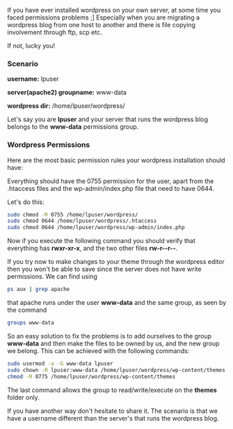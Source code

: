 If you have ever installed wordpress on your own server, at some time you faced permissions problems ;] Especially when you are migrating a wordpress blog from one host to another and there is file copying involvement through ftp, scp etc.

If not, lucky you! 

### Scenario

**username:** lpuser

**server(apache2) groupname:** www-data

**wordpress dir:** /home/lpuser/wordpress/

Let's say you are **lpuser** and your server that runs the wordpress blog belongs to the **www-data** permissions group.

### Wordpress Permissions

Here are the most basic permission rules your wordpress installation should have:

Everything should have the 0755 permission for the user, apart from the .htaccess files and the wp-admin/index.php file that need to have 0644.

Let's do this:

```bash
sudo chmod -R 0755 /home/lpuser/wordpress/
sudo chmod 0644 /home/lpuser/wordpress/.htaccess
sudo chmod 0644 /home/lpuser/wordpress/wp-admin/index.php
```

Now if you execute the following command you should verify that everything has **rwxr-xr-x**, and the two other files **rw-r--r--**.

If you try now to make changes to your theme through the wordpress editor then you won't be able to save since the server does not have write permissions. 
We can find using 
```bash
ps aux | grep apache
``` 
that apache runs under the user **www-data** and the same group, as seen by the command 
```bash
groups www-data
``` 
So an easy solution to fix the problems is to add ourselves to the group **www-data** and then make the files to be owned by us, and the new group we belong. 
This can be achieved with the following commands:
```bash
sudo usermod -a -G www-data lpuser
sudo chown -R lpuser:www-data /home/lpuser/wordpress/wp-content/themes
chmod -R 0775 /home/lpuser/wordpress/wp-content/themes
```

The last command allows the group to read/write/execute on the **themes** folder only.

If you have another way don't hesitate to share it. The scenario is that we have a username different than the server's that runs the wordpress blog.